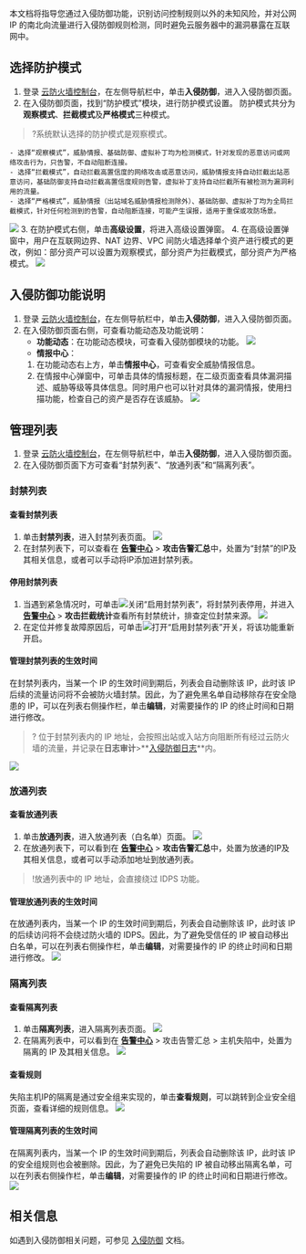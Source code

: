 本文档将指导您通过入侵防御功能，识别访问控制规则以外的未知风险，并对公网 IP 的南北向流量进行入侵防御规则检测，同时避免云服务器中的漏洞暴露在互联网中。

## 选择防护模式
1. 登录 [云防火墙控制台](https://console.cloud.tencent.com/cfw/ips)，在左侧导航栏中，单击**入侵防御**，进入入侵防御页面。
2. 在入侵防御页面，找到“防护模式”模块，进行防护模式设置。
防护模式共分为**观察模式**、**拦截模式**及**严格模式**三种模式。
>?系统默认选择的防护模式是观察模式。
>
	- 选择“观察模式”，威胁情报、基础防御、虚拟补丁均为检测模式，针对发现的恶意访问或网络攻击行为，只告警，不自动阻断连接。
	- 选择“拦截模式”，自动拦截高置信度的网络攻击或恶意访问，威胁情报支持自动拦截出站恶意访问，基础防御支持自动拦截高置信度规则告警，虚拟补丁支持自动拦截所有被检测为漏洞利用的流量。
	- 选择“严格模式”，威胁情报（出站域名威胁情报检测除外）、基础防御、虚拟补丁均为全局拦截模式，针对任何检测到的告警，自动阻断连接，可能产生误报，适用于重保或攻防场景。
![](https://qcloudimg.tencent-cloud.cn/raw/f7e9149f55195dbf7ef6fb6c272995dd.png)
3. 在防护模式右侧，单击**高级设置**，将进入高级设置弹窗。
4. 在高级设置弹窗中，用户在互联网边界、NAT 边界、VPC 间防火墙选择单个资产进行模式的更改，例如：部分资产可以设置为观察模式，部分资产为拦截模式，部分资产为严格模式。
![](https://qcloudimg.tencent-cloud.cn/raw/fb9d1704ac85e1e25e2ffb097b656b1d.png)

## 入侵防御功能说明
1. 登录 [云防火墙控制台](https://console.cloud.tencent.com/cfw/ips)，在左侧导航栏中，单击**入侵防御**，进入入侵防御页面。
2. 在入侵防御页面右侧，可查看功能动态及功能说明：
	- **功能动态**：在功能动态模块，可查看入侵防御模块的功能。
![](https://qcloudimg.tencent-cloud.cn/raw/2062d2127ffd3e03b536fd05bdcc8a7a.png)
	- **情报中心**：
	 1. 在功能动态右上方，单击**情报中心**，可查看安全威胁情报信息。
   2. 在情报中心弹窗中，可单击具体的情报标题，在二级页面查看具体漏洞描述、威胁等级等具体信息。同时用户也可以针对具体的漏洞情报，使用扫描功能，检查自己的资产是否存在该威胁。
![](https://qcloudimg.tencent-cloud.cn/raw/c290d079b223cd7b200fe8c5794f5e7f.png)

## 管理列表
1. 登录 [云防火墙控制台](https://console.cloud.tencent.com/cfw/ips)，在左侧导航栏中，单击**入侵防御**，进入入侵防御页面。
2. 在入侵防御页面下方可查看“封禁列表”、“放通列表”和“隔离列表”。

### 封禁列表
#### 查看封禁列表
1. 单击**封禁列表**，进入封禁列表页面。
![](https://qcloudimg.tencent-cloud.cn/raw/59f23cf82151b93103ef58d90cbf922a.png)
2. 在封禁列表下，可以查看在 **[告警中心](https://console.cloud.tencent.com/cfw/warncenter/event)** > **攻击告警汇总**中，处置为“封禁”的IP及其相关信息，或者可以手动将IP添加进封禁列表。
 
####  停用封禁列表
1. 当遇到紧急情况时，可单击![](https://qcloudimg.tencent-cloud.cn/raw/66a5322882d59d71a354e74385794e09.png)关闭“启用封禁列表”，将封禁列表停用，并进入 **[告警中心](https://console.cloud.tencent.com/cfw/warncenter/event)** > **攻击拦截统计**查看所有封禁统计，排查定位封禁来源。
![](https://qcloudimg.tencent-cloud.cn/raw/c393734c33e292dd17702928f7f26dfb.png)
2. 在定位并修复故障原因后，可单击![](https://qcloudimg.tencent-cloud.cn/raw/ea050a3ce9545e2070d14589e3628d81.png)打开“启用封禁列表”开关，将该功能重新开启。
 
####  管理封禁列表的生效时间
在封禁列表内，当某一个 IP 的生效时间到期后，列表会自动删除该 IP，此时该 IP 后续的流量访问将不会被防火墙封禁。因此，为了避免黑名单自动移除存在安全隐患的 IP，可以在列表右侧操作栏，单击**编辑**，对需要操作的 IP 的终止时间和日期进行修改。
>? 位于封禁列表内的 IP 地址，会按照出站或入站方向阻断所有经过云防火墙的流量，并记录在**日志审计**>**[入侵防御日志](https://console.cloud.tencent.com/cfw/ipslog)**内。
>
![](https://qcloudimg.tencent-cloud.cn/raw/6dac9970682b10e01523af04c88cc1b2.png)

### 放通列表
#### 查看放通列表
1. 单击**放通列表**，进入放通列表（白名单）页面。
![](https://qcloudimg.tencent-cloud.cn/raw/e56ed8d6716d1849dbd4975d10fb9975.png)
2. 在放通列表下，可以看到在 **[告警中心](https://console.cloud.tencent.com/cfw/warncenter/event)** > **攻击告警汇总**中，处置为放通的IP及其相关信息，或者可以手动添加地址到放通列表。
>!放通列表中的 IP 地址，会直接绕过 IDPS 功能。
>

#### 管理放通列表的生效时间
 在放通列表内，当某一个 IP 的生效时间到期后，列表会自动删除该 IP，此时该 IP 的后续访问将不会绕过防火墙的 IDPS。因此，为了避免受信任的 IP 被自动移出白名单，可以在列表右侧操作栏，单击**编辑**，对需要操作的 IP 的终止时间和日期进行修改。
![](https://qcloudimg.tencent-cloud.cn/raw/ea0fafa8137bfab2448089689b0a0789.png)

### 隔离列表
#### 查看隔离列表
1. 单击**隔离列表**，进入隔离列表页面。
![](https://qcloudimg.tencent-cloud.cn/raw/43552a403a842eac01f997fd06ddf14f.png)
2. 在隔离列表中，可以看到在 **[告警中心](https://console.cloud.tencent.com/cfw/warncenter/event)** > 攻击告警汇总 > 主机失陷中，处置为隔离的 IP 及其相关信息。
![](https://qcloudimg.tencent-cloud.cn/raw/dbe96e257b6fa1bc45e27b956ae447df.png)

#### 查看规则
失陷主机IP的隔离是通过安全组来实现的，单击**查看规则**，可以跳转到企业安全组页面，查看详细的规则信息。
![](https://qcloudimg.tencent-cloud.cn/raw/31df4105514ef9eaf77b2217424b1789.png)

#### 管理隔离列表的生效时间
在隔离列表内，当某一个 IP 的生效时间到期后，列表会自动删除该 IP，此时该 IP 的安全组规则也会被删除。因此，为了避免已失陷的 IP 被自动移出隔离名单，可以在列表右侧操作栏，单击**编辑**，对需要操作的 IP 的终止时间和日期进行修改。
![](https://qcloudimg.tencent-cloud.cn/raw/969cd87bff9398081caae7619a0bcddf.png)

## 相关信息
如遇到入侵防御相关问题，可参见 [入侵防御](https://cloud.tencent.com/document/product/1132/56835) 文档。
